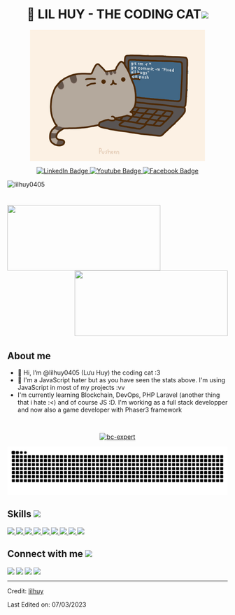 

<h1 align="center"> 👋 LIL HUY - THE CODING CAT<img src="https://media.giphy.com/media/hvRJCLFzcasrR4ia7z/giphy.gif" width="35"></h1>
<p align="center">
   <img align="center" src="https://github.com/lilhuy0405/lilhuy0405/blob/main/assets/coding-cat-2.gif?raw=true" alt="Coding Cat"/>
</p>


<div id="badges" align="center">
  <a href="https://www.linkedin.com/in/lilhuy0405/" target="_blank">
    <img src="https://img.shields.io/badge/LinkedIn-blue?style=for-the-badge&logo=linkedin&logoColor=white" alt="LinkedIn Badge"/>
  </a>
  <a href="https://www.youtube.com/channel/UCa5Csu-P899n7729HnTEoTQ" target="_blank">
    <img src="https://img.shields.io/badge/YouTube-red?style=for-the-badge&logo=youtube&logoColor=white" alt="Youtube Badge"/>
  </a>
  <a href="https://www.facebook.com/luuhuy04052001" target="_blank">
    <img src="https://img.shields.io/badge/Facebook-blue?logo=facebook&logoColor=white&style=for-the-badge" alt="Facebook Badge"/>
  </a>
  
</div>
<p align="left"> <img src="https://komarev.com/ghpvc/?username=lilhuy0405&label=Profile%20views&color=0e75b6&style=flat" alt="lilhuy0405" /> </p>
<h1 align="center"></h1>
<img align="left" height="150px" width="350px" src="https://github-readme-stats.vercel.app/api?username=lilhuy0405&count_private=true&show_icons=true&theme=tokyonight" />
<img align="right" height="150px" width="350px" src="https://github-readme-stats.vercel.app/api/top-langs/?username=lilhuy0405&layout=compact&theme=aura&langs_count=9" />
<img height="150" />

<h2 align="left" font-weight="bold">About me</h2>  

- 👋 Hi, I’m @lilhuy0405 (Lưu Huy) the coding cat :3
- 👀 I'm a JavaScript hater but as you have seen the stats above. I'm using JavaScript in most of my projects :vv
- I'm currently learning Blockchain, DevOps, PHP Laravel (another thing that i hate :<) and of course JS :D. I'm working as a full stack developper and now also a game developer with Phaser3 framework
<br>

<p align="center"> <a href="https://github.com/ryo-ma/github-profile-trophy"><img src="https://github-profile-trophy.vercel.app/?username=lilhuy0405&theme=tokyonight&no-frame=true&row=1&&margin-w=30&no-bg=false" alt="bc-expert" width="600px"/></a> </p>

<picture>
  <source media="(prefers-color-scheme: dark)" srcset="https://github.com/lilhuy0405/lilhuy0405/blob/output/github-contribution-grid-snake-dark.svg" />
  <source media="(prefers-color-scheme: light)" srcset="https://github.com/lilhuy0405/lilhuy0405/blob/output/github-contribution-grid-snake-dark.svg" />
  <img alt="github-snake" src="https://github.com/lilhuy0405/lilhuy0405/blob/output/github-contribution-grid-snake-dark.svg" />
</picture>


<br>
<h2> Skills <img src = "https://media2.giphy.com/media/QssGEmpkyEOhBCb7e1/giphy.gif?cid=ecf05e47a0n3gi1bfqntqmob8g9aid1oyj2wr3ds3mg700bl&rid=giphy.gif" width = 32px> </h2>
<a href= https://github.com/lilhuy0405?tab=repositories&q=&type=&language=reactjs&sort= > <img width ='32px' src ='https://raw.githubusercontent.com/rahulbanerjee26/githubAboutMeGenerator/main/icons/reactjs.svg'> </a>
<a href= https://github.com/lilhuy0405?tab=repositories&q=&type=&language=javascript&sort= > <img width ='32px' src ='https://raw.githubusercontent.com/rahulbanerjee26/githubAboutMeGenerator/main/icons/javascript.svg'> </a>
<a href= https://github.com/lilhuy0405?tab=repositories&q=&type=&language=typescript&sort= > <img width ='32px' src ='https://raw.githubusercontent.com/rahulbanerjee26/githubAboutMeGenerator/main/icons/typescript.svg'> </a>
<a href= https://github.com/lilhuy0405?tab=repositories&q=&type=&language=css&sort= > <img width ='32px' src ='https://raw.githubusercontent.com/rahulbanerjee26/githubAboutMeGenerator/main/icons/css.svg'> </a>
<a href= https://github.com/lilhuy0405?tab=repositories&q=&type=&language=html&sort= > <img width ='32px' src ='https://raw.githubusercontent.com/rahulbanerjee26/githubAboutMeGenerator/main/icons/html.svg'> </a>
<a href= https://github.com/lilhuy0405?tab=repositories&q=&type=&language=java&sort= > <img width ='32px' src ='https://raw.githubusercontent.com/rahulbanerjee26/githubAboutMeGenerator/main/icons/java.svg'> </a>
<a href= https://github.com/lilhuy0405?tab=repositories&q=&type=&language=android&sort= > <img width ='32px' src ='https://raw.githubusercontent.com/rahulbanerjee26/githubAboutMeGenerator/main/icons/android.svg'> </a>
<a href= https://github.com/lilhuy0405?tab=repositories&q=&type=&language=csharp&sort= > <img width ='32px' src ='https://raw.githubusercontent.com/rahulbanerjee26/githubAboutMeGenerator/main/icons/csharp.svg'> </a>
<a href= https://github.com/lilhuy0405?tab=repositories&q=&type=&language=python&sort= > <img width ='32px' src ='https://raw.githubusercontent.com/rahulbanerjee26/githubAboutMeGenerator/main/icons/python.svg'> </a>

<h2> Connect with me <img src='https://raw.githubusercontent.com/ShahriarShafin/ShahriarShafin/main/Assets/handshake.gif' width="100px"> </h2>
<a href = 'https://www.linkedin.com/in/lilhuy0405'> <img width = '32px' align= 'center' src="https://raw.githubusercontent.com/rahulbanerjee26/githubAboutMeGenerator/main/icons/linked-in-alt.svg"/></a> 
<a href = 'https://github.com/lilhuy0405'> <img width = '32px' align= 'center' src="https://raw.githubusercontent.com/rahulbanerjee26/githubAboutMeGenerator/main/icons/github.svg"/></a>
<a href = 'https://www.facebook.com/luuhuy04052001'> <img width = '32px' align= 'center' src="https://raw.githubusercontent.com/rahulbanerjee26/githubAboutMeGenerator/main/icons/facebook.svg"/></a>
<a href = 'https://www.youtube.com/channel/UCa5Csu-P899n7729HnTEoTQ'> <img width = '32px' align= 'center' src="https://raw.githubusercontent.com/rahulbanerjee26/githubAboutMeGenerator/main/icons/youtube.svg"/></a>

<br/>

------

Credit: [lilhuy](https://github.com/lilhuy0405)

Last Edited on: 07/03/2023
<!---
lilhuy0405/lilhuy0405 is a ✨ special ✨ repository because its `README.md` (this file) appears on your GitHub profile.
You can click the Preview link to take a look at your changes.
--->
